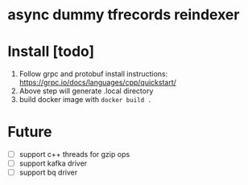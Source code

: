 # async dummy tfrecords reindexer
# Install [todo]
1. Follow grpc and protobuf install instructions: https://grpc.io/docs/languages/cpp/quickstart/
2. Above step will generate .local directory
3. build docker image with `docker build .`
# Future
- [ ] support c++ threads for gzip ops
- [ ] support kafka driver
- [ ] support bq driver
